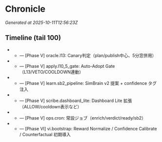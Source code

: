 # Chronicle

_Generated at 2025-10-11T12:56:23Z_

## Timeline (tail 100)
- - — [Phase V] oracle.l13: Canary判定（plan/publish中心、5分窓併用）
- - — [Phase V] apply.l10_5_gate: Auto-Adopt Gate（L13/VETO/COOLDOWN連動）
- - — [Phase V] learn.sb2_pipeline: SimBrain v2 提案 + confidence タグ注入
- - — [Phase V] scribe.dashboard_lite: Dashboard Lite 拡張（ALLOW/cooldown表示など）
- - — [Phase V] ops.cron: 常設ジョブ（enrich/verdict/ready/sb2）
- - — [Phase VI] vi.bootstrap: Reward Normalize / Confidence Calibrate / Counterfactual 初期導入
